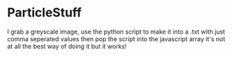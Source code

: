 # ParticleStuff



I grab a greyscale image, use the python script to make it into a .txt with just comma seperated values
then pop the script into the javascript array
it's not at all the best way of doing it but it works!
